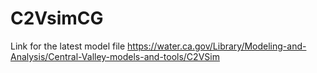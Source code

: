 # C2VsimCG
 
Link for the latest model file
https://water.ca.gov/Library/Modeling-and-Analysis/Central-Valley-models-and-tools/C2VSim
